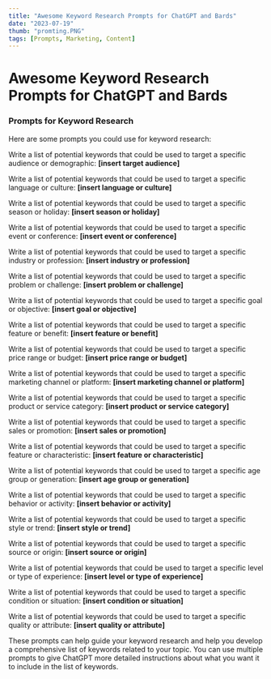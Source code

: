 ```yaml
---
title: "Awesome Keyword Research Prompts for ChatGPT and Bards"
date: "2023-07-19"
thumb: "promting.PNG"
tags: [Prompts, Marketing, Content]
---
```



# Awesome Keyword Research Prompts for ChatGPT and Bards

<h3 class="wp-block-heading">Prompts for Keyword Research</h3>
<p>Here are some prompts you could use for keyword research:</p>

<p>Write a list of potential keywords that could be used to target a specific audience or demographic: <b>[insert target audience]</b></p>

<p>Write a list of potential keywords that could be used to target a specific language or culture: <b>[insert language or culture]</b></p>

<p>Write a list of potential keywords that could be used to target a specific season or holiday: <b>[insert season or holiday]</b></p>

<p>Write a list of potential keywords that could be used to target a specific event or conference: <b>[insert event or conference]</b></p>



<p>Write a list of potential keywords that could be used to target a specific industry or profession: <b>[insert industry or profession]</b></p>



<p>Write a list of potential keywords that could be used to target a specific problem or challenge: <b>[insert problem or challenge]</b></p>



<p>Write a list of potential keywords that could be used to target a specific goal or objective: <b>[insert goal or objective]</b></p>



<p>Write a list of potential keywords that could be used to target a specific feature or benefit: <b>[insert feature or benefit]</b></p>



<p>Write a list of potential keywords that could be used to target a specific price range or budget: <b>[insert price range or budget]</b></p>



<p>Write a list of potential keywords that could be used to target a specific marketing channel or platform: <b>[insert marketing channel or platform]</b></p>



<p>Write a list of potential keywords that could be used to target a specific product or service category: <b>[insert product or service category]</b></p>



<p>Write a list of potential keywords that could be used to target a specific sales or promotion: <b>[insert sales or promotion]</b></p>



<p>Write a list of potential keywords that could be used to target a specific feature or characteristic: <b>[insert feature or characteristic]</b></p>



<p>Write a list of potential keywords that could be used to target a specific age group or generation: <b>[insert age group or generation]</b></p>



<p>Write a list of potential keywords that could be used to target a specific behavior or activity: <b>[insert behavior or activity]</b></p>



<p>Write a list of potential keywords that could be used to target a specific style or trend: <b>[insert style or trend]</b></p>



<p>Write a list of potential keywords that could be used to target a specific source or origin: <b>[insert source or origin]</b></p>



<p>Write a list of potential keywords that could be used to target a specific level or type of experience: <b>[insert level or type of experience]</b></p>



<p>Write a list of potential keywords that could be used to target a specific condition or situation: <b>[insert condition or situation]</b></p>



<p>Write a list of potential keywords that could be used to target a specific quality or attribute: <b>[insert quality or attribute]</b></p>



<p>These prompts can help guide your keyword research and help you develop a comprehensive list of keywords related to your topic. You can use multiple prompts to give ChatGPT more detailed instructions about what you want it to include in the list of keywords.</p>

